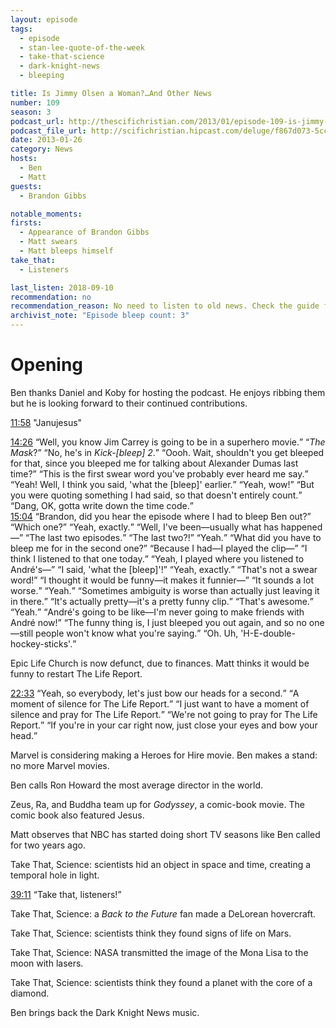 ```yaml
---
layout: episode
tags:
  - episode
  - stan-lee-quote-of-the-week
  - take-that-science
  - dark-knight-news
  - bleeping

title: Is Jimmy Olsen a Woman?…And Other News
number: 109
season: 3
podcast_url: http://thescifichristian.com/2013/01/episode-109-is-jimmy-olsen-a-woman-and-other-news/
podcast_file_url: http://scifichristian.hipcast.com/deluge/f867d073-5cc8-c5e4-d18f-cd9fc4f10dc3.mp3
date: 2013-01-26
category: News
hosts:
  - Ben
  - Matt
guests:
  - Brandon Gibbs

notable_moments:
firsts:
  - Appearance of Brandon Gibbs
  - Matt swears
  - Matt bleeps himself
take_that:
  - Listeners

last_listen: 2018-09-10
recommendation: no
recommendation_reason: No need to listen to old news. Check the guide for what's interesting in hindsight.
archivist_note: "Episode bleep count: 3"
---
```

# Opening
Ben thanks Daniel and Koby for hosting the podcast. He enjoys ribbing them but he is looking forward to their continued contributions. 

<a class="timestamp tag is-medium is-rounded is-primary" href="http://scifichristian.hipcast.com/deluge/f867d073-5cc8-c5e4-d18f-cd9fc4f10dc3.mp3#t=00:11:58">11:58</a> "Janujesus"

<div class="quote">
  <a class="timestamp tag is-medium is-rounded is-primary" href="http://scifichristian.hipcast.com/deluge/f867d073-5cc8-c5e4-d18f-cd9fc4f10dc3.mp3#t=00:14:26">14:26</a>
  <q class="matt">Well, you know Jim Carrey is going to be in a superhero movie.</q>
  <q class="ben"><i class="work-title">The Mask</i>?</q>
  <q class="matt">No, he's in <i class="work-title">Kick-[bleep] 2</i>.</q>
  <q class="ben">Oooh. Wait, shouldn't you get bleeped for that, since you bleeped me for talking about Alexander Dumas last time?</q>
  <q class="matt">This is the first swear word you've probably ever heard me say.</q>
  <q class="ben">Yeah! Well, I think you said, 'what the [bleep]' earlier.</q>
  <q class="matt">Yeah, wow!</q>
  <q class="ben">But you were quoting something I had said, so that doesn't entirely count.</q>
  <q class="matt">Dang, OK, gotta write down the time code.</q>
</div>

<div class="quote">
  <a class="timestamp tag is-medium is-rounded is-primary" href="http://scifichristian.hipcast.com/deluge/f867d073-5cc8-c5e4-d18f-cd9fc4f10dc3.mp3#t=00:15:04">15:04</a>
  <q class="matt">Brandon, did you hear the episode where I had to bleep Ben out?</q>
  <q data-name="Brandon Gibbs">Which one?</q>
  <q class="matt">Yeah, exactly.</q>
  <q class="ben">Well, I've been—usually what has happened—</q>
  <q class="matt">The last two episodes.</q>
  <q class="ben">The last two?!</q>
  <q class="matt">Yeah.</q>
  <q class="ben">What did you have to bleep me for in the second one?</q>
  <q class="matt">Because I had—I played the clip—</q>
  <q data-name="Brandon Gibbs">I think I listened to that one today.</q>
  <q class="matt">Yeah, I played where you listened to André's—</q>
  <q class="ben">I said, 'what the [bleep]'!</q>
  <q class="matt">Yeah, exactly.</q>
  <q class="ben">That's not a swear word!</q>
  <q class="matt">I thought it would be funny—it makes it funnier—</q>
  <q class="ben">It sounds a lot worse.</q>
  <q class="matt">Yeah.</q>
  <q class="ben">Sometimes ambiguity is worse than actually just leaving it in there.</q>
  <q class="matt">It's actually pretty—it's a pretty funny clip.</q>
  <q class="ben">That's awesome.</q>
  <q class="matt">Yeah.</q>
  <q class="ben">André's going to be like—I'm never going to make friends with André now!</q>
  <q class="matt">The funny thing is, I just bleeped you out again, and so no one—still people won't know what you're saying.</q>
  <q class="ben">Oh. Uh, 'H-E-double-hockey-sticks'.</q>
</div>

Epic Life Church is now defunct, due to finances. Matt thinks it would be funny to restart The Life Report. 

<div class="quote">
  <a class="timestamp tag is-medium is-rounded is-primary" href="http://scifichristian.hipcast.com/deluge/f867d073-5cc8-c5e4-d18f-cd9fc4f10dc3.mp3#t=00:22:33">22:33</a>
  <q class="matt">Yeah, so everybody, let's just bow our heads for a second.</q>
  <q class="ben">A moment of silence for The Life Report.</q>
  <q class="matt">I just want to have a moment of silence and pray for The Life Report.</q>
  <q class="ben">We're not going to pray for The Life Report.</q>
  <q class="matt">If you're in your car right now, just close your eyes and bow your head.</q>
</div>

Marvel is considering making a Heroes for Hire movie. Ben makes a stand: no more Marvel movies. 

Ben calls Ron Howard the most average director in the world.

Zeus, Ra, and Buddha team up for <i class="work-title">Godyssey</i>, a comic-book movie. The comic book also featured Jesus.

Matt observes that NBC has started doing short TV seasons like Ben called for two years ago. 

Take That, Science: scientists hid an object in space and time, creating a temporal hole in light. 

<div class="quote">
  <a class="timestamp tag is-medium is-rounded is-primary" href="http://scifichristian.hipcast.com/deluge/f867d073-5cc8-c5e4-d18f-cd9fc4f10dc3.mp3#t=00:39:11">39:11</a>
  <q class="ben">Take that, listeners!</q>
</div>

Take That, Science: a <i class="work-title">Back to the Future</i> fan made a DeLorean hovercraft.

Take That, Science: scientists think they found signs of life on Mars.

Take That, Science: NASA transmitted the image of the Mona Lisa to the moon with lasers.

Take That, Science: scientists think they found a planet with the core of a diamond.

Ben brings back the Dark Knight News music. 